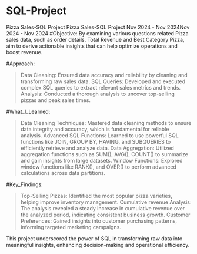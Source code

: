 # SQL-Project
Pizza Sales-SQL Project
Pizza Sales-SQL Project
Nov 2024 - Nov 2024Nov 2024 - Nov 2024
#Objective: By examining various questions related Pizza sales data, such as order details, Total Revenue and Best Category Pizza, aim to derive actionable insights that can help optimize operations and boost revenue.

#Approach:
> Data Cleaning: Ensured data accuracy and reliability by cleaning and transforming raw sales data.
> SQL Queries: Developed and executed complex SQL queries to extract relevant sales metrics and trends.
> Analysis: Conducted a thorough analysis to uncover top-selling pizzas and peak sales times.

#What_I_Learned:
> Data Cleaning Techniques: Mastered data cleaning methods to ensure data integrity and accuracy, which is fundamental for reliable analysis.
> Advanced SQL Functions: Learned to use powerful SQL functions like JOIN, GROUP BY, HAVING, and SUBQUERIES to efficiently retrieve and analyze data.
> Data Aggregation: Utilized aggregation functions such as SUM(), AVG(), COUNT() to summarize and gain insights from large datasets.
> Window Functions: Explored window functions like RANK(), and OVER() to perform advanced calculations across data partitions.

#Key_Findings:
> Top-Selling Pizzas: Identified the most popular pizza varieties, helping improve inventory management.
> Cumulative revenue Analysis: The analysis revealed a steady increase in cumulative revenue over the analyzed period, indicating consistent business growth.
> Customer Preferences: Gained insights into customer purchasing patterns, informing targeted marketing campaigns.

This project underscored the power of SQL in transforming raw data into meaningful insights, enhancing decision-making and operational efficiency.
